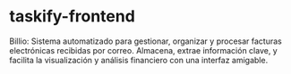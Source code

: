 # taskify-frontend
Billio: Sistema automatizado para gestionar, organizar y procesar facturas electrónicas recibidas por correo. Almacena, extrae información clave, y facilita la visualización y análisis financiero con una interfaz amigable.
